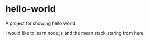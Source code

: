 # hello-world
A project for showing hello world

I would like to learn node.js and the mean stack staring from here.
